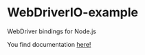 # WebDriverIO-example
WebDriver bindings for Node.js

You find documentation [here!](http://webdriver.io/guide.html)
